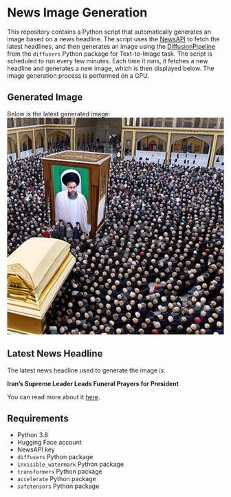 # News Image Generation
This repository contains a Python script that automatically generates an image based on a news headline. The script uses the [NewsAPI](https://newsapi.org/) to fetch the latest headlines, and then generates an image using the [DiffusionPipeline](https://github.com/huggingface/diffusers) from the `diffusers` Python package for Text-to-Image task.
The script is scheduled to run every few minutes. Each time it runs, it fetches a new headline and generates a new image, which is then displayed below. The image generation process is performed on a GPU.

## Generated Image
Below is the latest generated image:
![Generated Image](image.png)

## Latest News Headline
The latest news headline used to generate the image is:

**Iran’s Supreme Leader Leads Funeral Prayers for President**

You can read more about it [here](https://news.google.com/rss/articles/CBMiVWh0dHBzOi8vd3d3Lm55dGltZXMuY29tLzIwMjQvMDUvMjIvd29ybGQvbWlkZGxlZWFzdC9pcmFuLXByZXNpZGVudC1yYWlzaS1mdW5lcmFsLmh0bWzSAQA?oc=5).

## Requirements
- Python 3.8
- Hugging Face account
- NewsAPI key
- `diffusers` Python package
- `invisible_watermark` Python package
- `transformers` Python package
- `accelerate` Python package
- `safetensors` Python package
